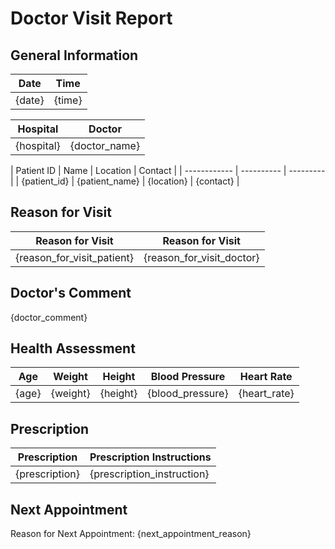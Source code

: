# Doctor Visit Report

## General Information

| Date   | Time   |
| ------ | ------ |
| {date} | {time} |

| Hospital   | Doctor   |
| ---------- | -------- |
| {hospital} | {doctor_name} |

| Patient ID   | Name   | Location   | Contact   |
| ------------ | ---------- | --------- |
| {patient_id} | {patient_name} | {location} | {contact} |

## Reason for Visit

| Reason for Visit           | Reason for Visit          |
| -------------------------- | ------------------------- |
| {reason_for_visit_patient} | {reason_for_visit_doctor} |

## Doctor's Comment

{doctor_comment}

## Health Assessment

| Age   | Weight   | Height   | Blood Pressure   | Heart Rate   |
| ----- | -------- | -------- | ---------------- | ------------ |
| {age} | {weight} | {height} | {blood_pressure} | {heart_rate} |

## Prescription

| Prescription   | Prescription Instructions  |
| -------------- | -------------------------- |
| {prescription} | {prescription_instruction} |

## Next Appointment

Reason for Next Appointment: {next_appointment_reason}